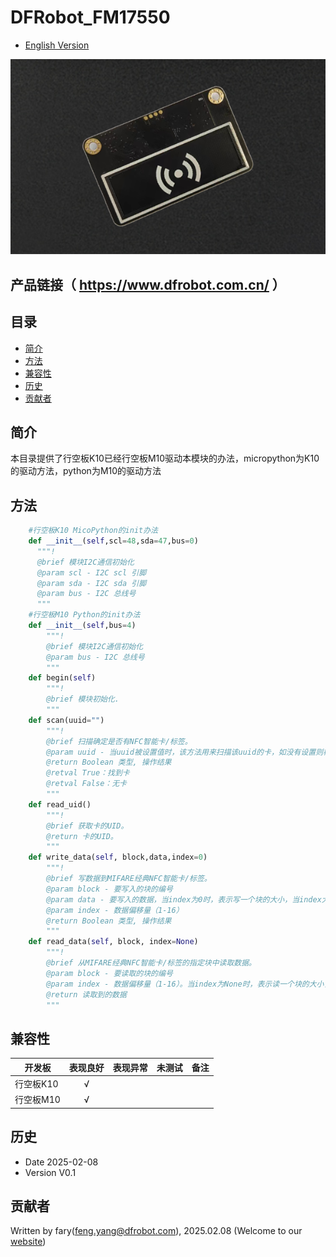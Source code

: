# DFRobot_FM17550

* [English Version](./README.md)



![正反面svg效果图](../resources/images/featured.png)

## 产品链接（ https://www.dfrobot.com.cn/ ）



## 目录

* [简介](#简介)
* [方法](#方法)
* [兼容性](#兼容性)
* [历史](#历史)
* [贡献者](#贡献者)

## 简介
本目录提供了行空板K10已经行空板M10驱动本模块的办法，micropython为K10的驱动方法，python为M10的驱动方法
## 方法
```Python
    #行空板K10 MicoPython的init办法
    def __init__(self,scl=48,sda=47,bus=0)
      """!
      @brief 模块I2C通信初始化
      @param scl - I2C scl 引脚
      @param sda - I2C sda 引脚
      @param bus - I2C 总线号
      """
    #行空板M10 Python的init办法
    def __init__(self,bus=4)
        """!
        @brief 模块I2C通信初始化
        @param bus - I2C 总线号
        """
    def begin(self)
        """!
        @brief 模块初始化.
        """
    def scan(uuid="")
        """!
        @brief 扫描确定是否有NFC智能卡/标签。
        @param uuid - 当uuid被设置值时，该方法用来扫描该uuid的卡，如没有设置则检测是否存在nfc 卡
        @return Boolean 类型, 操作结果
        @retval True：找到卡
        @retval False：无卡
        """
    def read_uid()
        """!
        @brief 获取卡的UID。
        @return 卡的UID。
        """
    def write_data(self, block,data,index=0)
        """!
        @brief 写数据到MIFARE经典NFC智能卡/标签。
        @param block - 要写入的块的编号
        @param data - 要写入的数据，当index为0时，表示写一个块的大小，当index大于0时，表示写入一个字节
        @param index - 数据偏移量（1-16）
        @return Boolean 类型, 操作结果
        """
    def read_data(self, block, index=None)
        """!
        @brief 从MIFARE经典NFC智能卡/标签的指定块中读取数据。
        @param block - 要读取的块的编号
        @param index - 数据偏移量（1-16）。当index为None时，表示读一个块的大小，当index大于0时，表示读一个字节
        @return 读取到的数据
        """
```


## 兼容性

开发板                | 表现良好	|表现异常	|未测试	|备注 |
------------------ | :----------: | :----------: | :---------: | -----
行空板K10        |      √       |              |             | 
行空板M10        |      √       |              |             | 

## 历史

- Date 2025-02-08
- Version V0.1


## 贡献者

Written by fary(feng.yang@dfrobot.com), 2025.02.08 (Welcome to our [website](https://www.dfrobot.com/))
